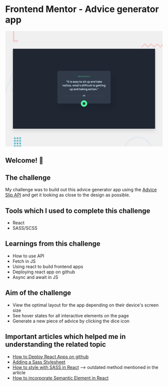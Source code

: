 # Frontend Mentor - Advice generator app

![Design preview for the Advice generator app coding challenge](./design/desktop-preview.jpg)

## Welcome! 👋

## The challenge
My challenge was to build out this advice generator app using the [Advice Slip API](https://api.adviceslip.com) and get it looking as close to the design as possible.

## Tools which I used to complete this challenge
- React
- SASS/SCSS

## Learnings from this challenge

- How to use API
- Fetch in JS
- Using react to build frontend apps
- Deploying react app on github
- Async and await in JS

## Aim of the challenge

- View the optimal layout for the app depending on their device's screen size
- See hover states for all interactive elements on the page
- Generate a new piece of advice by clicking the dice icon

## Important articles which helped me in understanding the related topic

- [How to Deploy React Apps on github](https://www.c-sharpcorner.com/article/how-to-deploy-react-application-on-github-pages/)
- [Adding a Sass Stylesheet](https://create-react-app.dev/docs/adding-a-sass-stylesheet/)
- [How to style with SASS in React](https://www.geeksforgeeks.org/how-to-style-with-sass-scss-in-react/) --> outdated method mentioned in the article
- [How to incorporate Semantic Element in React](https://stackoverflow.com/questions/60659334/how-to-incorporate-semantic-html-into-react)
